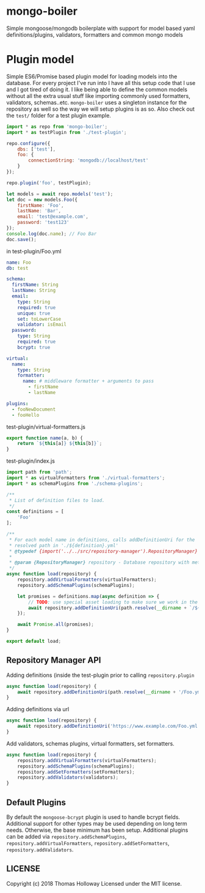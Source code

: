 # mongo-boiler
Simple mongoose/mongodb boilerplate with support for model based yaml definitions/plugins, validators, formatters and common mongo models

# Plugin model

Simple ES6/Promise based plugin model for loading models into the database. For every project I've run into I have all this setup code that I use and I got tired of doing it. I like being able to define the common models without all the extra usual stuff like importing commonly used formatters, validators, schemas..etc. `mongo-boiler` uses a singleton instance for the repository as well so the way we will setup plugins is as so. Also check out the `test/` folder for a test plugin example.

```js
import * as repo from 'mongo-boiler';
import * as testPlugin from './test-plugin';

repo.configure({
    dbs: ['test'],
    foo: {
        connectionString: 'mongodb://localhost/test'
    }
});

repo.plugin('foo', testPlugin);

let models = await repo.models('test');
let doc = new models.Foo({
    firstName: 'Foo', 
    lastName: 'Bar', 
    email: 'test@example.com',
    password: 'test123' 
});
console.log(doc.name); // Foo Bar
doc.save();
```

in test-plugin/Foo.yml
```yaml
name: Foo
db: test

schema:
  firstName: String
  lastName: String
  email:
    type: String
    required: true
    unique: true
    set: toLowerCase
    validator: isEmail
  password:
    type: String
    required: true
    bcrypt: true

virtual:
  name:
    type: String
    formatter:
      name: # middleware formatter + arguments to pass
        - firstName
        - lastName

plugins:
  - fooNewDocument
  - fooHello
```

test-plugin/virtual-formatters.js
```js
export function name(a, b) {
    return `${this[a]} ${this[b]}`;
}
```

test-plugin/index.js
```js
import path from 'path';
import * as virtualFormatters from './virtual-formatters';
import * as schemaPlugins from './schema-plugins';

/**
 * List of definition files to load.
 */
const definitions = [
    'Foo'
];

/**
 * For each model name in definitions, calls addDefinitionUri for the
 * resolved path in './${definition}.yml'
 * @typedef {import('../../src/repository-manager').RepositoryManager} RepositoryManager
 *
 * @param {RepositoryManager} repository - Database repository with methods for adding definitions/schemas
 */
async function load(repository) {
    repository.addVirtualFormatters(virtualFormatters);
    repository.addSchemaPlugins(schemaPlugins);

    let promises = definitions.map(async definition => {
        // TODO: use special asset loading to make sure we work in the browser
        await repository.addDefinitionUri(path.resolve(__dirname + `/${definition}.yml`));
    });

    await Promise.all(promises);
}

export default load;
```

## Repository Manager API

Adding definitions (inside the test-plugin prior to calling `repository.plugin`
```js
async function load(repository) {
    await repository.addDefinitionUri(path.resolve(__dirname + '/Foo.yml'));
}
```

Adding definitions via url
```js
async function load(repository) {
    await repository.addDefinitionUri('https://www.example.com/Foo.yml');
}
```

Add validators, schemas plugins, virtual formatters, set formatters.

```js
async function load(repository) {
    repository.addVirtualFormatters(virtualFormatters);
    repository.addSchemaPlugins(schemaPlugins);
    repository.addSetFormatters(setFormatters);
    repository.addValidators(validators);
}
```

## Default Plugins

By default the `mongoose-bcrypt` plugin is used to handle bcrypt fields. Additional support for other types may be used depending on long term needs. Otherwise, the base minimum has been setup. Additional plugins can be added via `repository.addSchemaPlugins`, `repository.addVirtualFormatters`, `repository.addSetFormatters`, `repository.addValidators`. 

## LICENSE

Copyright (c) 2018 Thomas Holloway
Licensed under the MIT license.



